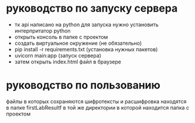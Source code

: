 # руководство по запуску сервера
- тк api написано на python для запуска нужно установить интерпритатор python
- открыть консоль в папке с проектом
- создать виртуальное окружение (не обязательно)
- pip install -r requirements.txt  (установка нужных пакетов)
- uvicorn main:app  (запуск сервера)
- затем открыть index.html файл в браузере

# руководство по пользованию
файлы в которых сохраняются шифротексты и расшифровка находятся в папке firstLabResultf в той же директории в которой находится папка с проектом